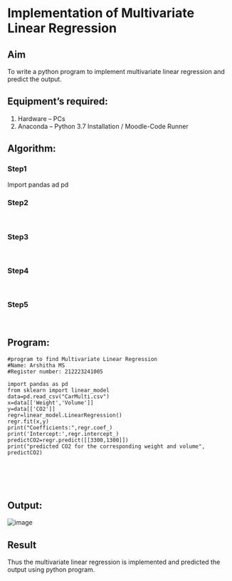 # Implementation of Multivariate Linear Regression
## Aim
To write a python program to implement multivariate linear regression and predict the output.
## Equipment’s required:
1.	Hardware – PCs
2.	Anaconda – Python 3.7 Installation / Moodle-Code Runner
## Algorithm:
### Step1
Import pandas ad pd

### Step2
<br>

### Step3
<br>

### Step4
<br>

### Step5
<br>

## Program:
```
#program to find Multivariate Linear Regression
#Name: Arshitha MS
#Register number: 212223241005

import pandas as pd
from sklearn import linear_model
data=pd.read_csv("CarMulti.csv")
x=data[['Weight','Volume']]
y=data[['CO2']]
regr=linear_model.LinearRegression()
regr.fit(x,y)
print("Coefficients:",regr.coef_)
print('Intercept:',regr.intercept_)
predictCO2=regr.predict([[3300,1300]])
print("predicted CO2 for the corresponding weight and volume", predictCO2)






```
## Output:

![image](https://github.com/arshitha7/Multivariate-Linear-Regression/assets/144979143/a66083d7-20a4-43c6-a0e0-50a2ab9c1f3c)


## Result
Thus the multivariate linear regression is implemented and predicted the output using python program.
